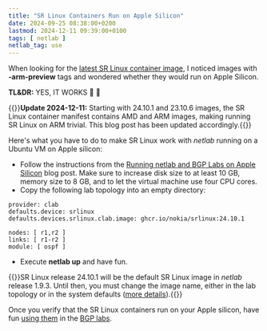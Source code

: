 ```yaml
---
title: "SR Linux Containers Run on Apple Silicon"
date: 2024-09-25 08:38:00+0200
lastmod: 2024-12-11 09:39:00+0100
tags: [ netlab ]
netlab_tag: use
---
```

When looking for the [latest SR Linux container image](https://github.com/nokia/srlinux-container-image/pkgs/container/srlinux), I noticed images with **-arm-preview** tags and wondered whether they would run on Apple Silicon.

**TL&DR:** YES, IT WORKS 🎉 🎉

{{<note update>}}**Update 2024-12-11:** Starting with 24.10.1 and 23.10.6 images, the SR Linux container manifest contains AMD and ARM images, making running SR Linux on ARM trivial. This blog post has been updated accordingly.{{</note>}}

Here's what you have to do to make SR Linux work with *netlab* running on a Ubuntu VM on Apple silicon:
<!--more-->
* Follow the instructions from the [Running netlab and BGP Labs on Apple Silicon](/2024/03/netlab-bgp-apple-silicon/) blog post. Make sure to increase disk size to at least 10 GB, memory size to 8 GB, and to let the virtual machine use four CPU cores.
* Copy the following lab topology into an empty directory:

```
provider: clab
defaults.device: srlinux
defaults.devices.srlinux.clab.image: ghcr.io/nokia/srlinux:24.10.1

nodes: [ r1,r2 ]
links: [ r1-r2 ]
module: [ ospf ]
```

* Execute **netlab up** and have fun.

{{<note info>}}SR Linux release 24.10.1 will be the default SR Linux image in _netlab_ release 1.9.3. Until then, you must change the image name, either in the lab topology or in the system defaults ([more details](https://netlab.tools/example/release/#tutorial-release)).{{</note>}}

Once you verify that the SR Linux containers run on your Apple silicon, have fun [using them](https://bgplabs.net/1-setup/#select-the-network-devices-you-will-work-with) in the [BGP labs](https://bgplabs.net/).